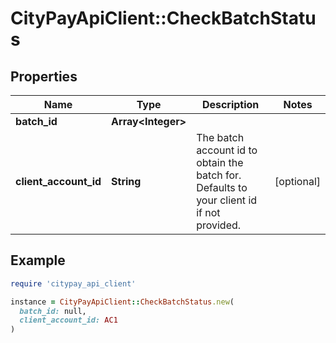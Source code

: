 # CityPayApiClient::CheckBatchStatus

## Properties

| Name | Type | Description | Notes |
| ---- | ---- | ----------- | ----- |
| **batch_id** | **Array&lt;Integer&gt;** |  |  |
| **client_account_id** | **String** | The batch account id to obtain the batch for. Defaults to your client id if not provided. | [optional] |

## Example

```ruby
require 'citypay_api_client'

instance = CityPayApiClient::CheckBatchStatus.new(
  batch_id: null,
  client_account_id: AC1
)
```

